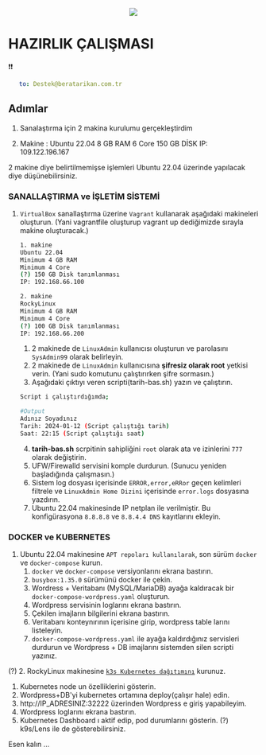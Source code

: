 <p align="center">
  <img src="https://www.beratarikan.com.tr/wp-content/uploads/2023/08/System-3-e1700647757165.png">
</p>


#  HAZIRLIK ÇALIŞMASI



❗❗ 
```yaml
   to: Destek@beratarikan.com.tr
```


## Adımlar

1. Sanalaştırma için 2 makina kurulumu gerçekleştirdim

1. Makine : 
     Ubuntu 22.04
     8 GB RAM
     6 Core
     150 GB DİSK
     IP: 109.122.196.167    

2 makine diye belirtilmemişse işlemleri Ubuntu 22.04 üzerinde yapılacak diye düşünebilirsiniz.

### SANALLAŞTIRMA ve İŞLETİM SİSTEMİ 

1. `VirtualBox` sanallaştırma üzerine `Vagrant` kullanarak aşağıdaki makineleri oluşturun. (Yani vagrantfile oluşturup vagrant up dediğimizde sırayla makine oluşturacak.)
   
   ```bash
   1. makine
   Ubuntu 22.04
   Minimum 4 GB RAM
   Minimum 4 Core
   (?) 150 GB Disk tanımlanması 
   IP: 192.168.66.100

   2. makine
   RockyLinux
   Minimum 4 GB RAM
   Minimum 4 Core
   (?) 100 GB Disk tanımlanması 
   IP: 192.168.66.200
   ```

   1. 2 makinede de `LinuxAdmin` kullanıcısı oluşturun ve parolasını `SysAdmin99` olarak belirleyin.
   2. 2 makinede de `LinuxAdmin` kullanıcısına **şifresiz olarak root** yetkisi verin. (Yani sudo komutunu çalıştırırken şifre sormasın.)
   3. Aşağıdaki çıktıyı veren scripti(tarih-bas.sh) yazın ve çalıştırın.
   
   ```bash
   Script i çalıştırdığımda;
   
   #Output
   Adınız Soyadınız
   Tarih: 2024-01-12 (Script çalıştığı tarih)
   Saat: 22:15 (Script çalıştığı saat)
   ```
   4. **tarih-bas.sh** scrpitinin sahipliğini `root` olarak ata ve izinlerini `777` olarak değiştirin.
   5. UFW/Firewalld servisini komple durdurun. (Sunucu yeniden başladığında çalışmasın.)
   6. Sistem log dosyası içerisinde `ERROR,error,eRRor` geçen kelimleri filtrele ve `LinuxAdmin Home Dizini` içerisinde `error.logs` dosyasına yazdırın.
   7. Ubuntu 22.04 makinesinde IP netplan ile verilmiştir. Bu konfigürasyona `8.8.8.8` ve `8.8.4.4 DNS` kayıtlarını ekleyin.


### DOCKER ve KUBERNETES

1. Ubuntu 22.04 makinesine `APT repoları kullanılarak`, son sürüm `docker` ve `docker-compose`  kurun. 
   1. `docker` ve `docker-compose` versiyonlarını ekrana bastırın.
   2. `busybox:1.35.0` sürümünü docker ile çekin.
   3. Wordress + Veritabanı (MySQL/MariaDB) ayağa kaldıracak bir `docker-compose-wordpress.yaml` oluşturun.
   4. Wordpress servisinin loglarını ekrana bastırın.
   5. Çekilen imajların bilgilerini ekrana bastırın.
   6. Veritabanı konteynırının içerisine girip, wordpress table larını listeleyin.
   7. `docker-compose-wordpress.yaml`  ile ayağa kaldırdığınız servisleri durdurun ve Wordpress + DB imajlarını sistemden silen scripti yazınız.


(?) 2. RockyLinux makinesine [`k3s Kubernetes dağıtımını`](https://k3s.io/) kurunuz.
   1. Kubernetes node un özelliklerini gösterin.
   2. Wordpress+DB'yi kubernetes ortamına deploy(çalışır hale) edin.
   3. http://IP_ADRESINIZ:32222  üzerinden Wordpress e giriş yapabileyim.
   4. Wordpress loglarını ekrana bastırın.
   5. Kubernetes Dashboard ı aktif edip, pod durumlarını gösterin. (?) k9s/Lens ile de gösterebilirsiniz.


Esen kalın ...